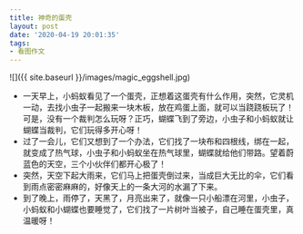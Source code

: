 ```yaml
---
title: 神奇的蛋壳
layout: post
date: '2020-04-19 20:01:35'
tags:
- 看图作文
---
```


![]({{ site.baseurl }}/images/magic_eggshell.jpg)

* 一天早上，小蚂蚁看见了一个蛋壳，正想着这蛋壳有什么作用，突然，它灵机一动，去找小虫子一起搬来一块木板，放在鸡蛋上面，就可以当跷跷板玩了！可是，没有一个裁判怎么玩呀？正巧，蝴蝶飞到了旁边，小虫子和小蚂蚁就让蝴蝶当裁判，它们玩得多开心呀！
* 过了一会儿，它们又想到了一个办法，它们找了一块布和四根线，绑在一起，就变成了热气球，小虫子和小蚂蚁坐在热气球里，蝴蝶就给他们带路。望着蔚蓝色的天空，三个小伙伴们都开心极了！
* 突然，天空下起大雨来，它们马上把蛋壳倒过来，当成巨大无比的伞，它们看到雨点密密麻麻的，好像天上的一条大河的水漏了下来。
* 到了晚上，雨停了，天黑了，月亮出来了，就像一只小船漂在河里，小虫子，小蚂蚁和小蝴蝶也要睡觉了，它们找了一片树叶当被子，自己睡在蛋壳里，真温暖呀！
